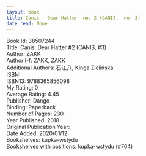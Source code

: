 ```yaml
---
layout: book
title: Canis - Dear Hatter  no. 2 (CANIS,  no. 3)
date_read: None
---
```


Book Id: 38507244<br />
Title: Canis: Dear Hatter #2 (CANIS, #3)<br />
Author: ZAKK<br />
Author l-f: ZAKK, ZAKK<br />
Additional Authors: 石江八, Kinga Zielińska<br />
ISBN: <br />
ISBN13: 9788365856098<br />
My Rating: 0<br />
Average Rating: 4.45<br />
Publisher: Dango<br />
Binding: Paperback<br />
Number of Pages: 230<br />
Year Published: 2018<br />
Original Publication Year: <br />
Date Added: 2020/01/12<br />
Bookshelves: kupka-wstydu<br />
Bookshelves with positions: kupka-wstydu (#764)<br />

